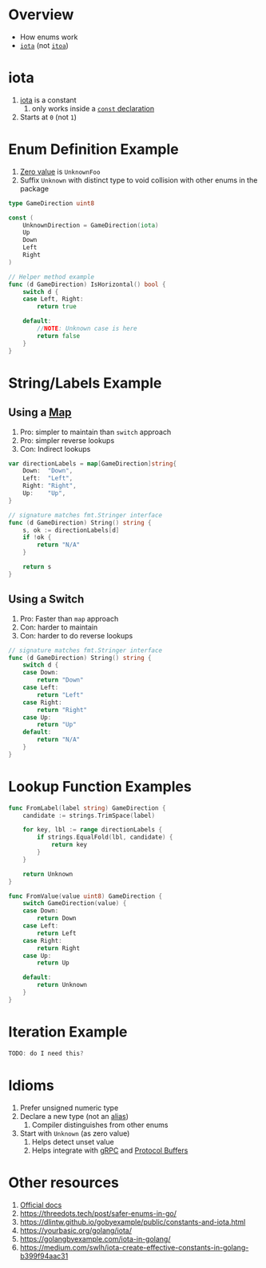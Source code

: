 # Overview
- How enums work
- [`iota`](https://go.dev/ref/spec#Iota) (not [`itoa`](https://pkg.go.dev/strconv#Itoa))


# iota
1. [iota](https://go.dev/ref/spec#Iota) is a constant
    1. only works inside a [`const` declaration](https://go.dev/ref/spec#Constant_declarations)
1. Starts at `0` (not `1`)


# Enum Definition Example
1. [Zero value](https://dave.cheney.net/2013/01/19/what-is-the-zero-value-and-why-is-it-useful) is `UnknownFoo`
1. Suffix `Unknown` with distinct type to void collision with other enums in the package
```go
type GameDirection uint8

const (
	UnknownDirection = GameDirection(iota)
	Up
	Down
	Left
	Right
)

// Helper method example
func (d GameDirection) IsHorizontal() bool {
	switch d {
	case Left, Right:
		return true

	default:
		//NOTE: Unknown case is here
		return false
	}
}
```


# String/Labels Example
## Using a [Map](./collections.maps.md)
1. Pro: simpler to maintain than `switch` approach
1. Pro: simpler reverse lookups
1. Con: Indirect lookups
```go
var directionLabels = map[GameDirection]string{
	Down:  "Down",
	Left:  "Left",
	Right: "Right",
	Up:    "Up",
}

// signature matches fmt.Stringer interface
func (d GameDirection) String() string {
	s, ok := directionLabels[d]
	if !ok {
		return "N/A"
	}

	return s
}
```


## Using a Switch
1. Pro: Faster than `map` approach
1. Con: harder to maintain
1. Con: harder to do reverse lookups
```go
// signature matches fmt.Stringer interface
func (d GameDirection) String() string {
	switch d {
	case Down:
		return "Down"
	case Left:
		return "Left"
	case Right:
		return "Right"
	case Up:
		return "Up"
	default:
		return "N/A"
	}
}
```


# Lookup Function Examples
```go
func FromLabel(label string) GameDirection {
	candidate := strings.TrimSpace(label)

	for key, lbl := range directionLabels {
		if strings.EqualFold(lbl, candidate) {
			return key
		}
	}

	return Unknown
}

func FromValue(value uint8) GameDirection {
	switch GameDirection(value) {
	case Down:
		return Down
	case Left:
		return Left
	case Right:
		return Right
	case Up:
		return Up

	default:
		return Unknown
	}
}
```


# Iteration Example
```go
TODO: do I need this?
```


# Idioms
1. Prefer unsigned numeric type
1. Declare a new type (not an [alias](https://go.dev/ref/spec#Type_declarations))
    1. Compiler distinguishes from other enums
1. Start with `Unknown` (as zero value)
    1. Helps detect unset value
    1. Helps integrate with [gRPC](https://grpc.io/) and [Protocol Buffers](https://developers.google.com/protocol-buffers)


# Other resources
1. [Official docs](https://go.dev/ref/spec#Iota)
1. https://threedots.tech/post/safer-enums-in-go/
1. https://dlintw.github.io/gobyexample/public/constants-and-iota.html
1. https://yourbasic.org/golang/iota/
1. https://golangbyexample.com/iota-in-golang/
1. https://medium.com/swlh/iota-create-effective-constants-in-golang-b399f94aac31
